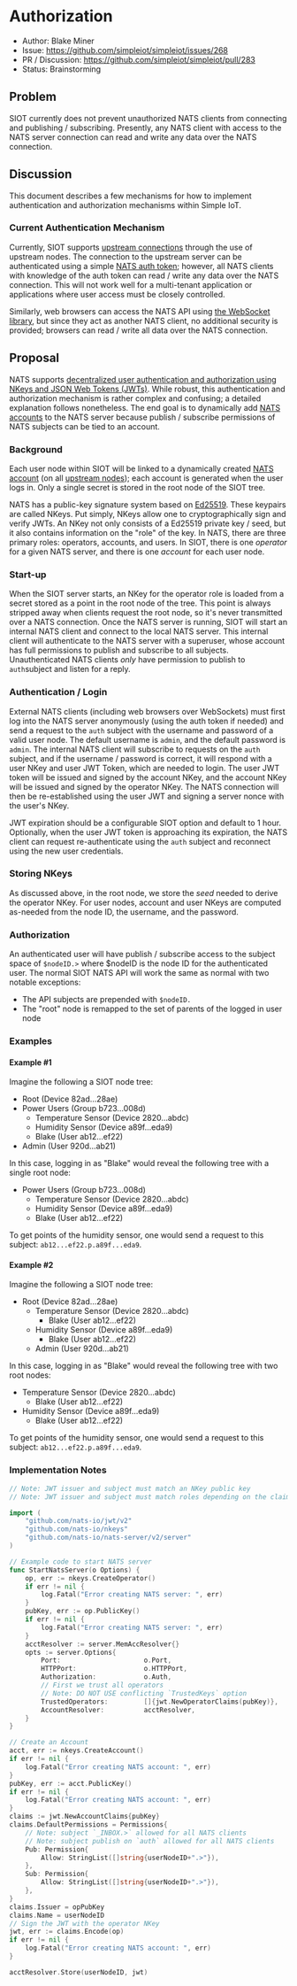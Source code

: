 # Authorization

- Author: Blake Miner
- Issue: https://github.com/simpleiot/simpleiot/issues/268
- PR / Discussion: https://github.com/simpleiot/simpleiot/pull/283
- Status: Brainstorming

## Problem

SIOT currently does not prevent unauthorized NATS clients from connecting and
publishing / subscribing. Presently, any NATS client with access to the NATS
server connection can read and write any data over the NATS connection.

## Discussion

This document describes a few mechanisms for how to implement authentication and
authorization mechanisms within Simple IoT.

### Current Authentication Mechanism

Currently, SIOT supports
[upstream connections](https://docs.simpleiot.org/docs/user/upstream.html)
through the use of upstream nodes. The connection to the upstream server can be
authenticated using a simple
[NATS auth token](https://docs.nats.io/using-nats/developer/connecting/token);
however, all NATS clients with knowledge of the auth token can read / write any
data over the NATS connection. This will not work well for a multi-tenant
application or applications where user access must be closely controlled.

Similarly, web browsers can access the NATS API using
[the WebSocket library](https://github.com/simpleiot/simpleiot/tree/master/frontend/lib),
but since they act as another NATS client, no additional security is provided;
browsers can read / write all data over the NATS connection.

## Proposal

NATS supports
[decentralized user authentication and authorization using NKeys and JSON Web Tokens (JWTs)](https://docs.nats.io/running-a-nats-service/configuration/securing_nats/auth_intro/jwt).
While robust, this authentication and authorization mechanism is rather complex
and confusing; a detailed explanation follows nonetheless. The end goal is to
dynamically add
[NATS accounts](https://docs.nats.io/running-a-nats-service/configuration/securing_nats/accounts)
to the NATS server because publish / subscribe permissions of NATS subjects can
be tied to an account.

### Background

Each user node within SIOT will be linked to a dynamically created
[NATS account](https://docs.nats.io/running-a-nats-service/configuration/securing_nats/accounts)
(on all [upstream nodes](https://docs.simpleiot.org/docs/user/upstream.html));
each account is generated when the user logs in. Only a single secret is stored
in the root node of the SIOT tree.

NATS has a public-key signature system based on
[Ed25519](https://en.wikipedia.org/wiki/EdDSA#Ed25519). These keypairs are
called NKeys. Put simply, NKeys allow one to cryptographically sign and verify
JWTs. An NKey not only consists of a Ed25519 private key / seed, but it also
contains information on the "role" of the key. In NATS, there are three primary
roles: operators, accounts, and users. In SIOT, there is one _operator_ for a
given NATS server, and there is one _account_ for each user node.

### Start-up

When the SIOT server starts, an NKey for the operator role is loaded from a
secret stored as a point in the root node of the tree. This point is always
stripped away when clients request the root node, so it's never transmitted over
a NATS connection. Once the NATS server is running, SIOT will start an internal
NATS client and connect to the local NATS server. This internal client will
authenticate to the NATS server with a superuser, whose account has full
permissions to publish and subscribe to all subjects. Unauthenticated NATS
clients _only_ have permission to publish to `auth`subject and listen for a
reply.

### Authentication / Login

External NATS clients (including web browsers over WebSockets) must first log
into the NATS server anonymously (using the auth token if needed) and send a
request to the `auth` subject with the username and password of a valid user
node. The default username is `admin`, and the default password is `admin`. The
internal NATS client will subscribe to requests on the `auth` subject, and if
the username / password is correct, it will respond with a user NKey and user
JWT Token, which are needed to login. The user JWT token will be issued and
signed by the account NKey, and the account NKey will be issued and signed by
the operator NKey. The NATS connection will then be re-established using the
user JWT and signing a server nonce with the user's NKey.

JWT expiration should be a configurable SIOT option and default to 1 hour.
Optionally, when the user JWT token is approaching its expiration, the NATS
client can request re-authenticate using the `auth` subject and reconnect using
the new user credentials.

### Storing NKeys

As discussed above, in the root node, we store the _seed_ needed to derive the
operator NKey. For user nodes, account and user NKeys are computed as-needed
from the node ID, the username, and the password.

### Authorization

An authenticated user will have publish / subscribe access to the subject space
of `$nodeID.>` where $nodeID is the node ID for the authenticated user. The
normal SIOT NATS API will work the same as normal with two notable exceptions:

- The API subjects are prepended with `$nodeID.`
- The "root" node is remapped to the set of parents of the logged in user node

### Examples

#### Example #1

Imagine the following a SIOT node tree:

- Root (Device 82ad…28ae)
- Power Users (Group b723…008d)
  - Temperature Sensor (Device 2820…abdc)
  - Humidity Sensor (Device a89f…eda9)
  - Blake (User ab12…ef22)
- Admin (User 920d…ab21)

In this case, logging in as "Blake" would reveal the following tree with a
single root node:

- Power Users (Group b723…008d)
  - Temperature Sensor (Device 2820…abdc)
  - Humidity Sensor (Device a89f…eda9)
  - Blake (User ab12…ef22)

To get points of the humidity sensor, one would send a request to this subject:
`ab12...ef22.p.a89f...eda9`.

#### Example #2

Imagine the following a SIOT node tree:

- Root (Device 82ad…28ae)
  - Temperature Sensor (Device 2820…abdc)
    - Blake (User ab12…ef22)
  - Humidity Sensor (Device a89f…eda9)
    - Blake (User ab12…ef22)
  - Admin (User 920d…ab21)

In this case, logging in as "Blake" would reveal the following tree with two
root nodes:

- Temperature Sensor (Device 2820…abdc)
  - Blake (User ab12…ef22)
- Humidity Sensor (Device a89f…eda9)
  - Blake (User ab12…ef22)

To get points of the humidity sensor, one would send a request to this subject:
`ab12...ef22.p.a89f...eda9`.

### Implementation Notes

```go
// Note: JWT issuer and subject must match an NKey public key
// Note: JWT issuer and subject must match roles depending on the claim NKeys

import (
	"github.com/nats-io/jwt/v2"
	"github.com/nats-io/nkeys"
	"github.com/nats-io/nats-server/v2/server"
)

// Example code to start NATS server
func StartNatsServer(o Options) {
	op, err := nkeys.CreateOperator()
	if err != nil {
		log.Fatal("Error creating NATS server: ", err)
	}
	pubKey, err := op.PublicKey()
	if err != nil {
		log.Fatal("Error creating NATS server: ", err)
	}
	acctResolver := server.MemAccResolver{}
	opts := server.Options{
		Port:                     o.Port,
		HTTPPort:                 o.HTTPPort,
		Authorization:            o.Auth,
		// First we trust all operators
		// Note: DO NOT USE conflicting `TrustedKeys` option
		TrustedOperators:         []{jwt.NewOperatorClaims(pubKey)},
		AccountResolver:          acctResolver,
	}
}

// Create an Account
acct, err := nkeys.CreateAccount()
if err != nil {
	log.Fatal("Error creating NATS account: ", err)
}
pubKey, err := acct.PublicKey()
if err != nil {
	log.Fatal("Error creating NATS account: ", err)
}
claims := jwt.NewAccountClaims{pubKey}
claims.DefaultPermissions = Permissions{
	// Note: subject `_INBOX.>` allowed for all NATS clients
	// Note: subject publish on `auth` allowed for all NATS clients
	Pub: Permission{
		Allow: StringList([]string{userNodeID+".>"}),
	},
	Sub: Permission{
		Allow: StringList([]string{userNodeID+".>"}),
	},
}
claims.Issuer = opPubKey
claims.Name = userNodeID
// Sign the JWT with the operator NKey
jwt, err := claims.Encode(op)
if err != nil {
	log.Fatal("Error creating NATS account: ", err)
}

acctResolver.Store(userNodeID, jwt)
```
